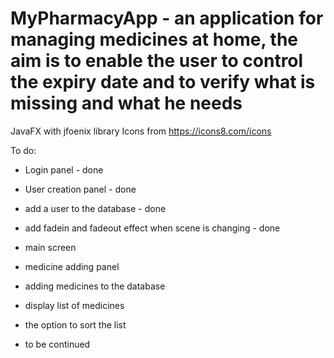 # MyPharmacyApp - an application for managing medicines at home, the aim is to enable the user to control the expiry date and to verify what is missing and what he needs

JavaFX with jfoenix library
Icons from https://icons8.com/icons

To do:
- Login panel - done
- User creation panel - done
- add a user to the database - done
- add fadein and fadeout effect when scene is changing - done
- main screen
- medicine adding panel
- adding medicines to the database
- display list of medicines
- the option to sort the list


- to be continued


